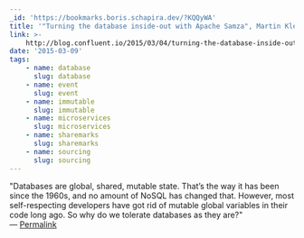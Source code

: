 ```yaml
---
_id: 'https://bookmarks.boris.schapira.dev/?KQQyWA'
title: '"Turning the database inside-out with Apache Samza", Martin Kleppmann'
link: >-
    http://blog.confluent.io/2015/03/04/turning-the-database-inside-out-with-apache-samza/
date: '2015-03-09'
tags:
    - name: database
      slug: database
    - name: event
      slug: event
    - name: immutable
      slug: immutable
    - name: microservices
      slug: microservices
    - name: sharemarks
      slug: sharemarks
    - name: sourcing
      slug: sourcing
---
```


&quot;Databases are global, shared, mutable state. That’s the way it has been
since the 1960s, and no amount of NoSQL has changed that. However, most
self-respecting developers have got rid of mutable global variables in their
code long ago. So why do we tolerate databases as they are?&quot; <br>&#8212;
<a href="https://bookmarks.boris.schapira.dev/?KQQyWA" title="Permalink">Permalink</a>
